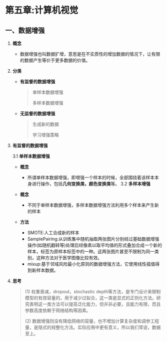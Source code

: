 # 第五章:计算机视觉

## 一、数据增强

1. **概念**

   * 数据增强也叫数据扩增，意思是在不实质性的增加数据的情况下，让有限的数据产生等价于更多数据的价值。

   

2. **分类**

   * **有监督的数据增强**

     > 单样本数据增强
     >
     > 多样本数据增强

   * **无监督的数据增强**

     > 生成新的数据
     >
     > 学习增强策略

3. **有监督的数据增强**

   3.1 **单样本数据增强**

   * **概念**
     * 所谓单样本数据增强，即增强一个样本的时候，全部围绕着该样本本身进行操作，包括**几何变换类，颜色变换类**等。
   3.2 **多样本增强**
   
   * **概念**
     * 不同于单样本数据增强，多样本数据增强方法利用多个样本来产生新的样本
   * **方法**
     * SMOTE:人工合成新的样本
     * SamplePairing:从训练集中随机抽取两张图片分别经过基础数据增强操作(如随机翻转等)处理后经像素以取平均值的形式叠加合成一个新的样本，标签为原样本标签中的一种。这两张图片甚至不限制为同一类别，这种方法对于医学图像比较有效。
     * mixup:基于邻域风险最小化原则的数据增强方法，它使用线性插值得到新样本数据。
   
4. **思考**

   > (1) 权重衰减，dropout，stochastic depth等方法，是专门设计来限制模型的有效容量的，用于减少过拟合，这一类是显式的正则化方法。研究表明这一类方法可以提高泛化能力，但并非必要，且能力有限，而且参数高度依赖于网络结构等因素。
   >
   > 
   >
   > (2) 数据增强则没有降低网络的容量，也不增加计算复杂度和调参工程量，是隐式的规整化方法。实际应用中更有意义，所以我们常说，数据至上。
